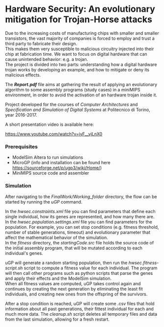 # Hardware Security: An evolutionary mitigation for Trojan-Horse attacks

Due to the increasing costs of manufacturing chips with smaller and smaller transistors, the vast majority of companies is forced to employ and trust a third party to fabricate their design.  
This makes them very susceptible to malicious circuitry injected into their chip at fabrication time. We want to focus on digital hardware that can cause unintended behavior: e.g. a trojan.  
The project is divided into two parts: understanding how a digital hardware trojan works by developing an example, and how to mitigate or deny its malicious effects.

The *__Report.pdf__* file aims at gathering the result of applying an evolutionary algorithm to some assembly programs (study cases) in a miniMIPS environment, in order to avoid the activation of an hardware trojan inside it.

Project developed for the courses of _Computer Architectures_ and _Specification and Simulation of Digital Systems_ at Politecnico di Torino, year 2016-2017.

A short presentation video is available here:

https://www.youtube.com/watch?v=jyF__vjLnX0


### Prerequisites

+ ModelSim Altera to run simulations
+ MicroGP (info and installation can be found here https://sourceforge.net/p/ugp3/wiki/Home/)
+ MiniMIPS source code and assembler


### Simulation

After navigating to the *FinalWork/Working_folder* directory, the flow can be started by running the *uGP* command.  

In the *hwsec.constraints.xml* file you can find parameters that define each single individual, how its genes are represented, and how many there are.  
In the *hwsec.population.settings.xml* file you can find parameters for the population. For example, you can set stop conditions (e.g. fitness threshold, number of stable generations, timeout) and evolutionary parameter that affect the mathematical behavior of the simulation.  
In the *fitness* directory, the *startingCode.src* file holds the source code of the initial assembly program, that will be mutated according to each individual's genes.

uGP will generate a random starting population, then run the *hwsec.fitness-script.sh* script to compute a fitness value for each individual. The program will then call other programs such as python scripts that parse the genes and apply their effects and the ModelSim simulation.   
When all fitness values are computed, uGP takes control again and continues by creating the next generation by eliminating the least fit individuals, and creating new ones from the offspring of the survivors.

After a stop condition is reached, uGP will create some .csv files that hold information about all past generations, their fittest individual for each and much more data. The *cleanup.sh* script deletes all temporary files and data from the last simulation, allowing for a fresh restart.
